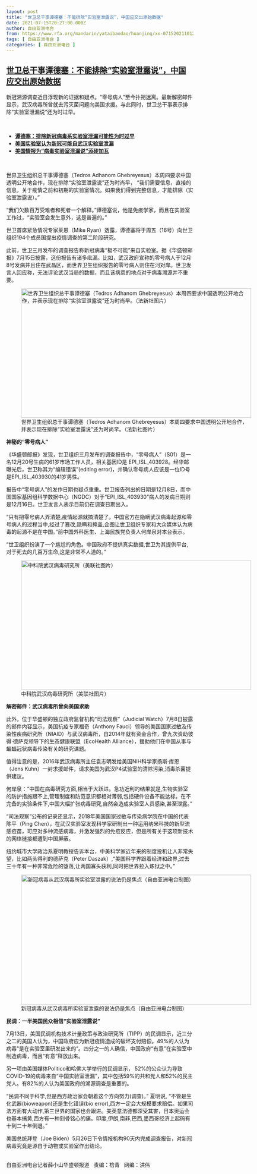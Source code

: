 ```yaml
---
layout: post
title: "世卫总干事谭德塞：不能排除“实验室泄露说”，中国应交出原始数据"
date: 2021-07-15T20:27:00.000Z
author: 自由亚洲电台
from: https://www.rfa.org/mandarin/yataibaodao/huanjing/xx-07152021101204.html
tags: [ 自由亚洲电台 ]
categories: [ 自由亚洲电台 ]
---
```

<!--1626380820000-->
[世卫总干事谭德塞：不能排除“实验室泄露说”，中国应交出原始数据](https://www.rfa.org/mandarin/yataibaodao/huanjing/xx-07152021101204.html)
------

<div>
<p></p><p>新冠溯源调查近日浮现新的证据和疑点。<span>“零号病人”至今扑朔迷离。</span><span>最新解密邮件显示，武汉病毒所曾就去污灭菌问题向美国求援。与此同时，</span><span>世卫总干事表示排除“实验室泄漏说”还为时过早。<p><br/></p><ul><li><a href="https://www.rfa.org/mandarin/Xinwen/10-07152021151349.html"><strong>谭德塞：排除新冠病毒系实验室泄漏可能性为时过早</strong></a></li><li><strong><a href="https://www.rfa.org/mandarin/Xinwen/2-06082021110805.html">美国实验室认为新冠可能自武汉实验室泄漏</a></strong></li><li><strong><a href="https://www.rfa.org/mandarin/yataibaodao/huanjing/hc-05242021103553.html">美国情报为“病毒实验室泄漏说”添砖加瓦</a></strong></li></ul><p><br/></p><p><span><span>世界卫生组织总干事谭德塞（</span><span>Tedros Adhanom Ghebreyesus</span><span>）本周四要求中国透明公开地合作，现在排除“实验室泄露说”还为时尚早， “我们需要信息，直接的信息，关于疫情之前和初期的实验室情况。如果我们得到完整信息，才能排除（实验室泄露说）。”</span></span></p><p><span><span>“我们欠数百万受难者和死者一个解释。</span>”谭德塞说，他是免疫学家，而且在实验室工作过，“实验室会发生意外，这是普遍的。”</span></p><p><span><span>世卫首席紧急情况专家莱恩（</span><span>Mike Ryan<span>）透露，谭德塞将于周五（</span>16<span>号）向世卫组织</span>194<span>个成员国提出疫情调查的第二阶段研究。</span></span></span></p><p><span><span>此前，世卫三月发布的调查报告称新冠病毒“极不可能”来自实验室。据《华盛顿邮报》</span><span>7<span>月</span>15<span>日披露，这份报告有诸多纰漏</span>。比如，武汉政府宣称的零号病人于</span><span>12<span>月</span>8<span>号发病并且住在武昌区，而世界卫生组织报告的零号病人则住在河对岸。世卫发言人回应称，无法评论武汉当局的数据，而且该病患的地点对于病毒溯源并不重要。</span></span></span></p><p><span><span><span><figure class="image-richtext image-inline captioned" style="width:620px;"><img alt="世界卫生组织总干事谭德塞（Tedros Adhanom Ghebreyesus）本周四要求中国透明公开地合作，并表示现在排除“实验室泄露说”还为时尚早。（法新社图片）" height="348" src="https://www.rfa.org/mandarin/yataibaodao/huanjing/xx-07152021101204.html/xx0715e.jpg/@@images/caa8aa4c-eb20-49d0-a429-a425798f1798.jpeg" title="xx0715e.jpg" width="620"/><figcaption class="image-caption">世界卫生组织总干事谭德塞（Tedros Adhanom Ghebreyesus）本周四要求中国透明公开地合作，并表示现在排除“实验室泄露说”还为时尚早。（法新社图片）</figcaption><small></small></figure></span></span></span></p><p><span><strong><span>神秘的“零号病人”</span></strong></span></p><p><span><span>《华盛顿邮报》发现，世卫组织三月发布的调查报告中，“零号病人”（</span><span>S01</span><span>）是一名</span>12月20号生病的61岁市场工作人员，相关基因ID是 EPI_ISL_403928。经华邮曝光后，世卫称其为“编辑错误”(editing error)，并确认零号病人应该是一位ID号是EPI_ISL_403930的41岁男性。</span></p><p><span><span>报告中“零号病人”的发作日期也疑点重重。世卫报告列出的日期是</span><span>12<span>月</span>8<span>日，而中国国家基因组科学数据中心（</span></span>NGDC）对于“EPI_ISL_403930”病人的发病日期则是12月16日。世卫发言人表示目前仍在调查日期出入。</span></p><p><span><span>“只有把零号病人弄清楚</span><span>,<span>疫情起源就搞清楚了。中国官方在隐瞒武汉病毒起源和零号病人的过程当中</span>,<span>经过了篡改</span>,<span>隐瞒和掩盖</span>,<span>企图让世卫组织专家和大众媒体认为病毒的起源不是在中国。”前中国外科医生、上海民族党负责人何岸泉对本台表示。</span></span></span></p><p><span><span>“世卫组织扮演了一个尴尬的角色。中国政府不提供真实数据</span><span>,<span>世卫为其提供平台</span>,<span>对于死去的几百万生命</span>,<span>这是非常不人道的。”</span></span></span></p><p><span><span><span><figure class="image-richtext image-inline captioned" style="width:620px;"><img alt="中科院武汉病毒研究所（美联社图片）" height="348" src="https://www.rfa.org/mandarin/yataibaodao/huanjing/xx-07152021101204.html/xx0715f.jpg/@@images/2a369d21-4aae-4a28-bbc5-4c98366b361e.jpeg" title="xx0715f.jpg" width="620"/><figcaption class="image-caption">中科院武汉病毒研究所（美联社图片）</figcaption><small></small></figure></span></span></span></p><p><span><strong><span>解密邮件：武汉病毒所曾向美国求助</span></strong></span></p><p><span><span>此外，位于华盛顿的独立政府监督机构“司法观察”（</span><span>Judicial Watch<span>）</span>7<span>月</span>8<span>日披露的邮件内容显示，</span>美国抗疫专家福奇（Anthony Fauci<span>）领导的美国国家过敏及传染性疾病研究所（</span>NIAID<span>）与武汉病毒所，自</span>2014<span>年就有资金合作，曾九次资助彼得·德萨克领导下的生态健康联盟（</span>EcoHealth Alliance<span>），援助他们在中国从事与蝙蝠冠状病毒传染有关的研究课题。</span></span></span></p><p><span><span>值得注意的是，</span><span>2016<span>年武汉病毒所主任袁志明发给美国</span>NIH<span>科学家扬斯·库恩（</span>Jens Kuhn<span>）一封求援邮件，请求美国为武汉</span></span>P4试验室的清除污染,消毒杀菌提供建议。</span></p><p><span><span>何岸泉：“中国在病毒研究方面</span><span>,<span>相当于大跃进。急功近利的结果就是</span>,<span>生物实验室的防护措施跟不上</span>,<span>管理制度和防范意识都相对薄弱</span>,<span>包括硬件设备不能达标。在不完备的实验条件下</span>,<span>中国大幅扩张病毒研究</span>,<span>自然会造成实验室人员感染</span>,<span>甚至泄露。”</span></span></span></p><p><span><span>“司法观察”公布的记录还显示，</span><span>2018<span>年美国国家过敏与传染病学院在中国的代表陈平（</span>Ping Chen<span>），在武汉实验室发现科学家研制出一种运用纳米科技的新型流感疫苗，可应对多种流感病毒，并激发强烈的免疫反应，但是所有关于这项新技术的网络链接都遭到中国屏蔽。</span></span></span></p><p><span><span>纽约城市大学政治系夏明教授告诉本台，中美科学家近年来的制度投机让人非常失望，比如两头得利的德萨克（</span><span>Peter Daszak<span>）</span></span>,“美国科学界跟着经济和政界,过去三十年有一种非常危险的堕落,让两国寡头获利,同时把世界拉入炼狱之中。”</span></p><p><span><figure class="image-richtext image-inline captioned" style="width:620px;"><img alt="新冠病毒从武汉病毒所实验室泄露的说法仍是焦点（自由亚洲电台制图）" height="349" src="https://www.rfa.org/mandarin/yataibaodao/huanjing/xx-07152021101204.html/xx0715c.jpg/@@images/86ee260c-45a5-4813-b6e8-a68196ac7ead.jpeg" title="xx0715c.jpg" width="620"/><figcaption class="image-caption">新冠病毒从武汉病毒所实验室泄露的说法仍是焦点（自由亚洲电台制图）</figcaption><small></small></figure></span></p><p><span><strong><span>民调：一半美国民众相信“实验室泄露说”</span></strong></span></p><p><span>7<span>月</span>13<span>日，美国民调机构技术计量政策与政治研究所（</span>TIPP<span>）的民调显示，近三分之二的美国人认为，中国政府应为新冠疫情造成的破坏支付赔偿。</span>49%<span>的人认为病毒“是在实验室里研发出来的”。四分之一的人确信，中国政府“有意”在实验室中制造病毒，而且“有意”释放出来。</span></span></p><p><span><span>另一项由美国媒体</span><span>Politico<span>和哈佛大学举行的民调显示，</span> 52%<span>的公众认为导致</span>COVID-19<span>的病毒来自“中国实验室泄漏”，其中包括</span>59%<span>的共和党人和</span>52%<span>的民主党人。有</span>82%<span>的人认为美国政府的溯源调查是重要的。</span></span></span></p><p><span><span>“民调不同于科学,<span>但是西方政治家会朝着这个方向努力</span>(<span>调查</span>)<span>。”</span> <span>夏明说</span><span>,</span></span><span> <span>“不管是生化武器</span>(bioweapon)<span>还是生化错误</span>(bio error),<span>西方一定会大规模要求赔偿。如果司法方面有大动作</span>,<span>第三世界的国家也会跟进。美英意法德都深受其害，</span><span>日本奥运会也基本搞黄</span>,<span>西方有一种刻骨铭心的痛。印度</span>,<span>伊朗</span>,<span>南非</span>,<span>巴西</span>,<span>墨西哥经济上起码有十到二十年倒退。</span>”</span></span></p><p><span><span>美国总统拜登（</span><span>Joe Biden<span>）</span>5<span>月</span>26<span>日下令情报机构</span>90<span>天内完成调查报告，对新冠病毒究竟是源自于动物或实验室作出结论。<p><br/>自由亚洲电台记者薛小山华盛顿报道   责编：梒青   网编：洪伟</p></span></span></span></p></span></p>
</div>
